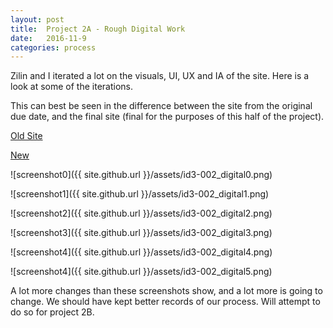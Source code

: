 ```yaml
---
layout: post
title:  Project 2A - Rough Digital Work
date:   2016-11-9
categories: process
---
```


Zilin and I iterated a lot on the visuals, UI, UX and IA of the site. Here is a look at some of the iterations.

This can best be seen in the difference between the site from the original due date, and the final site (final for the purposes of this half of the project).

[Old Site](http://huntercaron.com/Mercuri/old.html)

[New](http://huntercaron.com/Mercuri/)



![screenshot0]({{ site.github.url }}/assets/id3-002_digital0.png)

![screenshot1]({{ site.github.url }}/assets/id3-002_digital1.png)

![screenshot2]({{ site.github.url }}/assets/id3-002_digital2.png)

![screenshot3]({{ site.github.url }}/assets/id3-002_digital3.png)

![screenshot4]({{ site.github.url }}/assets/id3-002_digital4.png)

![screenshot4]({{ site.github.url }}/assets/id3-002_digital5.png)

A lot more changes than these screenshots show, and a lot more is going to change. We should have kept better records of our process. Will attempt to do so for project 2B.
